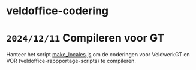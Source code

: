 # veldoffice-codering

# `2024/12/11` Compileren voor GT

Hanteer het script [make_locales.js]() om de coderingen voor VeldwerkGT en VOR (veldoffice-rappportage-scripts) te compileren.